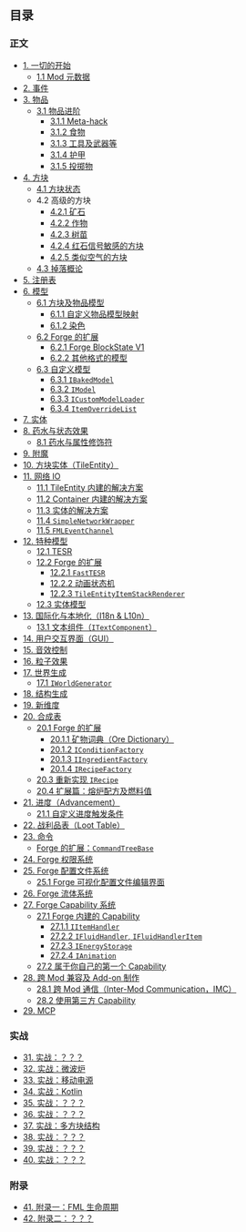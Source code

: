 ## 目录

### 正文

* [1. 一切的开始](chapter-1/index.md)
  * [1.1 Mod 元数据](chapter-1/metadata.md)
* [2. 事件](chapter-2/index.md)
* [3. 物品](chapter-3/index.md)
  * [3.1 物品进阶](chapter-3/advanced/index.md)
    * [3.1.1 Meta-hack](chapter-3/advanced/meta-hack.md)
    * [3.1.2 食物](chapter-3/advanced/food.md)
    * [3.1.3 工具及武器等](chapter-3/advanced/tool.md)
    * [3.1.4 护甲](chapter-3/advanced/armor.md)
    * [3.1.5 投掷物](chapter-3/advanced/throwable.md)
* [4. 方块](chapter-4/index.md)
  * [4.1 方块状态](chapter-4/block-state.md)
  * 4.2 高级的方块
    * [4.2.1 矿石](chapter-4/advanced/ore.md)
    * [4.2.2 作物](chapter-4/advanced/crop.md)
    * [4.2.3 树苗](chapter-4/advanced/sapling.md)
    * [4.2.4 红石信号敏感的方块](chapter-4/advanced/redstone-sensitive.md)
    * [4.2.5 类似空气的方块](chapter-4/advanced/air-like.md)
  * [4.3 掉落概论](chapter-4/block-drop.md)
* [5. 注册表](chapter-5/index.md)
* [6. 模型](chapter-6/index.md)
  * [6.1 方块及物品模型](chapter-6/vanilla/index.md)
    * [6.1.1 自定义物品模型映射](chapter-6/vanilla/custom-mesh.md)
    * [6.1.2 染色](chapter-6/vanilla/tint.md)
  * [6.2 Forge 的扩展](chapter-6/forge-extension/index.md)
    * [6.2.1 Forge BlockState V1](chapter-6/forge-extension/forge-v1.md)
    * [6.2.2 其他格式的模型](chapter-6/forge-extension/other-format.md)
  * [6.3 自定义模型](chapter-6/custom-model/index.md)
    * [6.3.1 `IBakedModel`](chapter-6/custom-model/baked.md)
    * [6.3.2 `IModel`](chapter-6/custom-model/unbaked.md)
    * [6.3.3 `ICustomModelLoader`](chapter-6/custom-model/loader.md)
    * [6.3.4 `ItemOverrideList`](chapter-6/custom-model/item-override.md)
* [7. 实体](chapter-7/index.md)
* [8. 药水与状态效果](chapter-8/index.md)
  * [8.1 药水与属性修饰符](chapter-8/attributes-modifier.md)
* [9. 附魔](chapter-9/index.md)
* [10. 方块实体（TileEntity）](chapter-10/index.md)
* [11. 网络 IO](chapter-11/index.md)
  * [11.1 TileEntity 内建的解决方案](chapter-11/tile-entity-sync.md)
  * [11.2 Container 内建的解决方案](chapter-11/container-sync.md)
  * [11.3 实体的解决方案](chapter-11/entity-sync.md)
  * [11.4 `SimpleNetworkWrapper`](chapter-11/built-in-solution/simple-network-wrapper.md)
  * [11.5 `FMLEventChannel`](chapter-11/built-in-solution/fml-event-channel.md)
* [12. 特种模型](chapter-12/index.md)
  * [12.1 TESR](chapter-12/tesr.md)
  * [12.2 Forge 的扩展](chapter-12/forge-extension/index.md)
    * [12.2.1 `FastTESR`](chapter-12/forge-extension/fast-tesr.md)
    * [12.2.2 动画状态机](chapter-12/forge-extension/animation.md)
    * [12.2.3 `TileEntityItemStackRenderer`](chapter-12/forge-extension/teisr.md)
  * [12.3 实体模型](chapter-12/entity-renderer.md)
* [13. 国际化与本地化（I18n & L10n）](chapter-13/index.md)
  * [13.1 文本组件（`ITextComponent`）](chapter-13/text-component.md)
* [14. 用户交互界面（GUI）](chapter-14/index.md)
* [15. 音效控制](chapter-15/index.md)
* [16. 粒子效果](chapter-16/index.md)
* [17. 世界生成](chapter-17/index.md)
  * [17.1 `IWorldGenerator`](chapter-17/fml-world-gen-interface.md)
* [18. 结构生成](chapter-18/index.md)
* [19. 新维度](chapter-19/index.md)
* [20. 合成表](chapter-20/index.md)
  * [20.1 Forge 的扩展](chapter-20/forge-extension/index.md)
    * [20.1.1 矿物词典（Ore Dictionary）](chapter-20/ore-dictionary.md)
    * [20.1.2 `IConditionFactory`](chapter-20/forge-extension/recipe-condition.md)
    * [20.1.3 `IIngredientFactory`](chapter-20/forge-extension/ingredient-factory.md)
    * [20.1.4 `IRecipeFactory`](chapter-20/forge-extension/recipe-factory.md)
  * [20.3 重新实现 `IRecipe`](chapter-20/custom-recipe.md)
  * [20.4 扩展篇：熔炉配方及燃料值](chapter-20/vanilla-furnace.md)
* [21. 进度（Advancement）](chapter-21/index.md)
  * [21.1 自定义进度触发条件](chapter-21/forge-extension/custom-criterion.md)
* [22. 战利品表（Loot Table）](chapter-22/index.md)
* [23. 命令](chapter-23/index.md)
  * [Forge 的扩展：`CommandTreeBase`](chapter-23/command-tree.md)
* [24. Forge 权限系统](chapter-24/index.md)
* [25. Forge 配置文件系统](chapter-25/index.md)
  * [25.1 Forge 可视化配置文件编辑界面](chapter-25/config-gui.md)
* [26. Forge 流体系统](chapter-26/index.md)
* [27. Forge Capability 系统](chapter-27/index.md)
  * [27.1 Forge 内建的 Capability](chapter-27/built-in/index.md)
    * [27.1.1 `IItemHandler`](chapter-27/built-in/item.md)
    * [27.2.2 `IFluidHandler`, `IFluidHandlerItem`](chapter-27/built-in/fluid.md)
    * [27.2.3 `IEnergyStorage`](chapter-27/built-in/energy.md)
    * [27.2.4 `IAnimation`](chapter-27/built-in/animation.md)
  * [27.2 属于你自己的第一个 Capability](chapter-27/custom.md)
* [28. 跨 Mod 兼容及 Add-on 制作](chapter-28/index.md)
  * [28.1 跨 Mod 通信（Inter-Mod Communication，IMC）](chapter-28/imc.md)
  * [28.2 使用第三方 Capability](chapter-28/3rd-party-cap.md)
* [29. MCP](chapter-29/index.md)

<!--
待考虑：
1. 调试：
 - Crash report 内容追加（`ICrashCallable`）
 - F3 debug 界面内容追加
 - 原版内置的 profiler /debug 命令
 - Logger 的使用
 - Eclipse/IDEA 的调试器？

2.键盘及鼠标输入
 - 热键注册
 - 如何追踪鼠标位置？

3. 数据迁移
 - 注册表系统自带的重映射（RegistryEvent.MissingMapping<T>)
 - 原版的 DataFix 及 Forge 的扩展

4. ForgeGradle
  - minecraft {}
    - version
    - mapping
    - useDepAt
  - deobfCompile, deobfProvided
 -->

### 实战

* [31. 实战：？？？](chapter-31/index.md)
* [32. 实战：微波炉](chapter-32/index.md)
* [33. 实战：移动电源](chapter-33/index.md)
* [34. 实战：Kotlin](chapter-34/index.md)
* [35. 实战：？？？](chapter-35/index.md)
* [36. 实战：？？？](chapter-36/index.md)
* [37. 实战：多方块结构](chapter-37/index.md)
* [38. 实战：？？？](chapter-38/index.md)
* [39. 实战：？？？](chapter-39/index.md)
* [40. 实战：？？？](chapter-40/index.md)

### 附录

* [41. 附录一：FML 生命周期](chapter-41/index.md)
* [42. 附录二：？？？](chapter-42/index.md)
